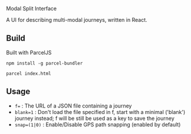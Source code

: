 Modal Split Interface

A UI for describing multi-modal journeys, written in React.


Build
-----

Built with ParcelJS

`npm install -g parcel-bundler`

`parcel index.html`


Usage
-----

* `f=` : The URL of a JSON file containing a journey
* `blank=1` : Don't load the file specified in f, start with a minimal ('blank') journey instead; f will be still be used as a key to save the journey
* `snap=(1|0)` : Enable/Disable GPS path snapping (enabled by default)

